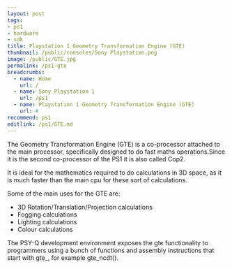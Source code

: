 ```yaml
---
layout: post
tags: 
- ps1
- hardware
- sdk
title: Playstation 1 Geometry Transformation Engine (GTE)
thumbnail: /public/consoles/Sony Playstation.png
image: /public/GTE.jpg
permalink: /ps1-gte
breadcrumbs:
  - name: Home
    url: /
  - name: Sony Playstation 1
    url: /ps1
  - name: Playstation 1 Geometry Transformation Engine (GTE)
    url: #
recommend: ps1
editlink: /ps1/GTE.md
---
```

The Geometry Transformation Engine (GTE) is a co-processor attached to the main processor, specifically designed to do fast maths operations.Since it is the second co-processor of the PS1 it is also called Cop2.

It is ideal for the mathematics required to do calculations in 3D space, as it is much faster than the main cpu for these sort of calculations.

Some of the main uses for the GTE are:
* 3D Rotation/Translation/Projection calculations
* Fogging calculations
* Lighting calculations
* Colour calculations

The PSY-Q development environment exposes the gte functionality to programmers using a bunch of functions and assembly instructions that start with gte_, for example gte_ncdt().
